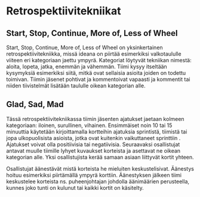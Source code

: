 # Retrospektiivitekniikat

## Start, Stop, Continue, More of, Less of Wheel

Start, Stop, Continue, More of, Less of Wheel on yksinkertainen retrospektiivitekniikka, missä ideana on piirtää esimerkiksi valkotaululle viiteen eri kategoriaan jaettu ympyrä. Kategoriat löytyvät tekniikan nimestä: aloita, lopeta, jatka, enemmän ja vähemmän. Tiimi kysyy itseltään kysymyksiä esimerkiksi siitä, mitkä ovat sellaisia asioita joiden on todettu toimivan. Tiimin jäsenet pohtivat ja kommentoivat vapaasti ja kommentit tai niiden tiivistelmät lisätään taululle oikean kategorian alle.

## Glad, Sad, Mad

Tässä retrospektiivitekniikassa tiimin jäsenten ajatukset jaetaan kolmeen kategoriaan: iloinen, surullinen, vihainen. Ensimmäiset noin 10 tai 15 minuuttia käytetään kirjoittamalla kortteihin ajatuksia sprintistä, tiimistä tai jopa ulkopuolisista asioista, jotka ovat kuitenkin vaikuttaneet sprinttiin . Ajatukset voivat olla positiivisia tai negatiivisia. Seuraavaksi osallistujat antavat muulle tiimille lyhyet kuvaukset korteista ja asettavat ne oikean kategorian alle. Yksi osallistujista kerää samaan asiaan liittyvät kortit yhteen.

Osallistujat äänestävät mistä korteista he mieluiten keskustelisivat. Äänestys hoituu esimerkiksi piirtämällä ympyrä korttiin. Äänestyksen jälkeen tiimi keskustelee korteista ns. puheenjohtajan johdolla äänimäärien perusteella, kunnes joko tunti on kulunut tai kaikki kortit on käsitelty.

